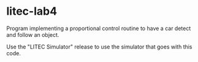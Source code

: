 # litec-lab4
Program implementing a proportional control routine to have a car detect and follow an object.

Use the "LITEC Simulator" release to use the simulator that goes with this code.
